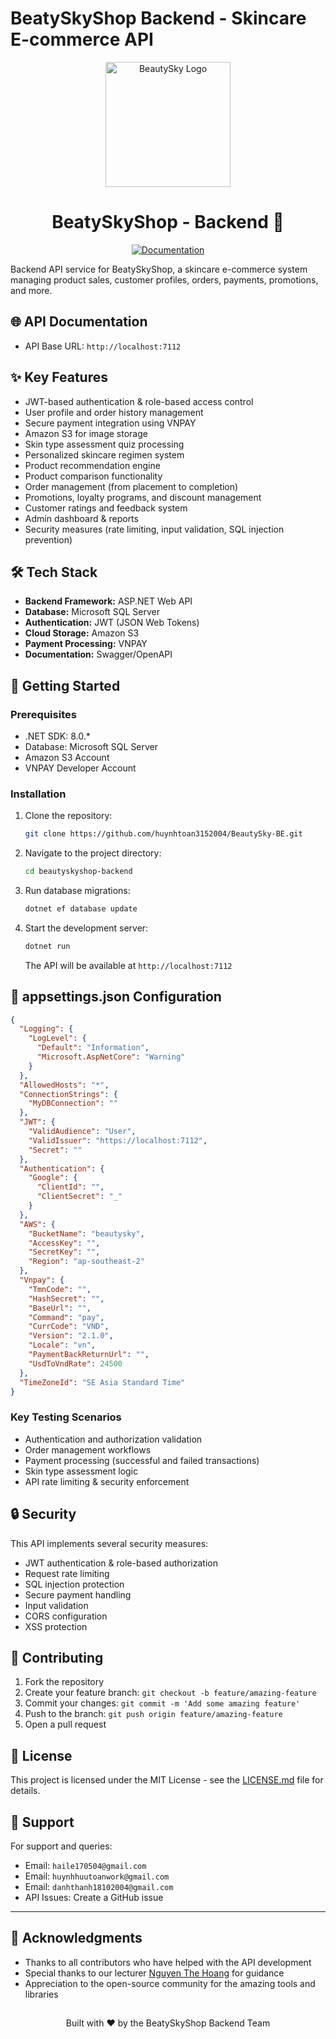 # BeatySkyShop Backend - Skincare E-commerce API
<div align="center">
     <picture>
    <img alt="BeautySky Logo" src="https://www.google.com/url?sa=i&url=https%3A%2F%2Fbaophapluat.vn%2Fxam-minh-khong-chi-la-trao-luu-post371229.html&psig=AOvVaw0he43LrwXjBSnPVoZ1aUc1&ust=1743446737303000&source=images&cd=vfe&opi=89978449&ved=0CBEQjRxqFwoTCOCNtcu7sowDFQAAAAAdAAAAABAE" width="200">
  </picture>
</div> 

<div align="center">
  <h1>BeatySkyShop - Backend 🚀</h1>
  
  <!-- [![API Status](https://img.shields.io/website?url=<API_DOCS_URL>&label=api)](<API_DOCS_URL>) -->
  [![Documentation](https://img.shields.io/badge/documentation-swagger-green.svg)](<API_DOCS_URL>)
</div>

Backend API service for BeatySkyShop, a skincare e-commerce system managing product sales, customer profiles, orders, payments, promotions, and more.

## 🌐 API Documentation

- API Base URL: `http://localhost:7112`

## ✨ Key Features

- JWT-based authentication & role-based access control
- User profile and order history management
- Secure payment integration using VNPAY
- Amazon S3 for image storage
- Skin type assessment quiz processing
- Personalized skincare regimen system
- Product recommendation engine
- Product comparison functionality
- Order management (from placement to completion)
- Promotions, loyalty programs, and discount management
- Customer ratings and feedback system
- Admin dashboard & reports
- Security measures (rate limiting, input validation, SQL injection prevention)

## 🛠 Tech Stack

- **Backend Framework:** ASP.NET Web API
- **Database:** Microsoft SQL Server
- **Authentication:** JWT (JSON Web Tokens)
- **Cloud Storage:** Amazon S3
- **Payment Processing:** VNPAY
- **Documentation:** Swagger/OpenAPI

## 🚀 Getting Started

### Prerequisites

- .NET SDK: 8.0.*
- Database: Microsoft SQL Server
- Amazon S3 Account
- VNPAY Developer Account

### Installation

1. Clone the repository:
   ```bash
   git clone https://github.com/huynhtoan3152004/BeautySky-BE.git
   ```

2. Navigate to the project directory:
   ```bash
   cd beautyskyshop-backend
   ```

3. Run database migrations:
   ```bash
   dotnet ef database update
   ```

4. Start the development server:
   ```bash
   dotnet run
   ```
   The API will be available at `http://localhost:7112`

## 🧪 appsettings.json Configuration

```json
{
  "Logging": {
    "LogLevel": {
      "Default": "Information",
      "Microsoft.AspNetCore": "Warning"
    }
  },
  "AllowedHosts": "*",
  "ConnectionStrings": {
    "MyDBConnection": ""
  },
  "JWT": {
    "ValidAudience": "User",
    "ValidIssuer": "https://localhost:7112",
    "Secret": ""
  },
  "Authentication": {
    "Google": {
      "ClientId": "",
      "ClientSecret": "_"
    }
  },
  "AWS": {
    "BucketName": "beautysky",
    "AccessKey": "",
    "SecretKey": "",
    "Region": "ap-southeast-2"
  },
  "Vnpay": {
    "TmnCode": "",
    "HashSecret": "",
    "BaseUrl": "",
    "Command": "pay",
    "CurrCode": "VND",
    "Version": "2.1.0",
    "Locale": "vn",
    "PaymentBackReturnUrl": "",
    "UsdToVndRate": 24500
  },
  "TimeZoneId": "SE Asia Standard Time"
}
```


### Key Testing Scenarios

- Authentication and authorization validation
- Order management workflows
- Payment processing (successful and failed transactions)
- Skin type assessment logic
- API rate limiting & security enforcement

## 🔒 Security

This API implements several security measures:
- JWT authentication & role-based authorization
- Request rate limiting
- SQL injection protection
- Secure payment handling
- Input validation
- CORS configuration
- XSS protection


## 👥 Contributing

1. Fork the repository
2. Create your feature branch: `git checkout -b feature/amazing-feature`
3. Commit your changes: `git commit -m 'Add some amazing feature'`
4. Push to the branch: `git push origin feature/amazing-feature`
5. Open a pull request

## 📝 License

This project is licensed under the MIT License - see the [LICENSE.md](LICENSE.md) file for details.

## 🤝 Support

For support and queries:
- Email: `haile170504@gmail.com`
- Email: `huynhhuutoanwork@gmail.com`
- Email: `danhthanh18102004@gmail.com`
- API Issues: Create a GitHub issue

---
## 🙏 Acknowledgments

- Thanks to all contributors who have helped with the API development
- Special thanks to our lecturer [Nguyen The Hoang](https://github.com/doit-now) for guidance
- Appreciation to the open-source community for the amazing tools and libraries
##
<div align="center">
  Built with ❤️ by the BeatySkyShop Backend Team
</div>

